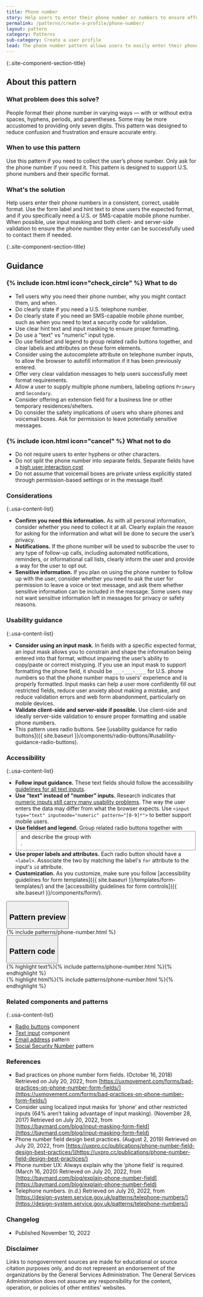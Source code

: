 ```yaml
---
title: Phone number
story: Help users to enter their phone number or numbers to ensure effective communication
permalink: /patterns/create-a-profile/phone-number/
layout: pattern
category: Patterns
sub-category: Create a user profile
lead: The phone number pattern allows users to easily enter their phone number and ensures the phone number is properly formatted.
---
```


{:.site-component-section-title}
## About this pattern

### What problem does this solve?
People format their phone number in varying ways &#8212; with or without extra spaces, hyphens, periods, and parentheses. Some may be more accustomed to providing only seven digits. This pattern was designed to reduce confusion and frustration and ensure accurate entry.

### When to use this pattern 
Use this pattern if you need to collect the user’s phone number. Only ask for the phone number if you need it. This pattern is designed to support U.S. phone numbers and their specific format.

### What's the solution
Help users enter their phone numbers in a consistent, correct, usable format. Use the form label and hint text to show users the expected format, and if you specifically need a U.S. or SMS-capable mobile phone number. When possible, use input masking and both client- and server-side validation to ensure the phone number they enter can be successfully used to contact them if needed.

{:.site-component-section-title}
## Guidance

<div class="grid-row grid-gap-3">
  <div class="tablet:grid-col">
    <div class="do-dont">
      <div class="do-dont__do">
        <h3 class="do-dont__heading">
          {% include icon.html icon="check_circle" %}
          What to do
        </h3>
        <div class="do-dont__content">
          <ul>
            <li>Tell users why you need their phone number, why you might contact them, and when.</li>
            <li>Do clearly state if you need a U.S. telephone number.</li>
            <li>Do clearly state if you need an SMS-capable mobile phone number, such as when you need to text a security code for validation.</li>
            <li>Use clear hint text and input masking to ensure proper formatting.</li>
            <li>Do use a "text" vs "numeric" input type.</li>
            <li>Do use fieldset and legend to group related radio buttons together, and clear labels and attributes on these form elements.</li>
            <li>Consider using the autocomplete attribute on telephone number inputs, to allow the browser to autofill information if it has been previously entered.</li>
            <li>Offer very clear validation messages to help users successfully meet format requirements.</li>
            <li>Allow a user to supply multiple phone numbers, labeling options <code>Primary</code> and <code>Secondary</code>.</li>
            <li>Consider offering an extension field for a business line or other temporary residences/shelters.</li>
            <li>Do consider the safety implications of users who share phones and voicemail boxes. Ask for permission to leave potentially sensitive messages.</li>
          </ul> 
        </div>
      </div>
    </div>
  </div>
  <div class="tablet:grid-col">
    <div class="do-dont">
      <div class="do-dont__dont">
        <h3 class="do-dont__heading">
          {% include icon.html icon="cancel" %}
          What not to do
        </h3>
        <div class="do-dont__content">
          <ul>
            <li>Do not require users to enter hyphens or other characters.</li>
            <li>Do not split the phone number into separate fields. Separate fields have a <a href="https://uxpro.cc/publications/phone-number-field-design-best-practices/">high user interaction cost</a></li>
            <li>Do not assume that voicemail boxes are private unless explicitly stated through permission-based settings or in the message itself.</li>
          </ul>
        </div>
      </div>
    </div>
  </div>
</div>

### Considerations

{:.usa-content-list}
- <strong>Confirm you need this information.</strong> As with all personal information, consider whether you need to collect it at all. Clearly explain the reason for asking for the information and what will be done to secure the user’s privacy. 
- <strong>Notifications.</strong> If the phone number will be used to subscribe the user to any type of follow-up calls, including automated notifications, reminders, or informational call lists, clearly inform the user and provide a way for the user to opt out.
- <strong>Sensitive information.</strong> If you plan on using the phone number to follow up with the user, consider whether you need to ask the user for permission to leave a voice or text message, and ask them whether sensitive information can be included in the message. Some users may not want sensitive information left in messages for privacy or safety reasons.

### Usability guidance

{:.usa-content-list}
- <strong>Consider using an input mask.</strong> In fields with a specific expected format, an input mask allows you to constrain and shape the information being entered into that format, without impairing the user’s ability to copy/paste or correct mistyping. If you use an input mask to support formatting the phone field, it should be `___-___-____` for U.S. phone numbers so that the phone number maps to users' experience and is properly formatted. Input masks can help a user more confidently fill out restricted fields, reduce user anxiety about making a mistake, and reduce validation errors and web form abandonment, particularly on mobile devices.
- <strong>Validate client-side and server-side if possible.</strong> Use client-side and ideally server-side validation to ensure proper formatting and usable phone numbers.
- This pattern uses radio buttons. See [usability guidance for radio buttons]({{ site.baseurl }}/components/radio-buttons/#usability-guidance-radio-buttons). 

### Accessibility 

{:.usa-content-list}
- <strong>Follow input guidance.</strong> These text fields should follow the accessibility  <a href="{{ site.baseurl }}/components/text-input/">guidelines for all text inputs</a>. 
- <strong>Use “text” instead of “number” inputs.</strong> Research indicates that <a href="https://technology.blog.gov.uk/2020/02/24/why-the-gov-uk-design-system-team-changed-the-input-type-for-numbers/">numeric inputs still carry many usability problems</a>. The way the user enters the data may differ from what the browser expects. Use `<input type="text" inputmode="numeric" pattern="[0-9]*">` to better support mobile users. 
- <strong>Use fieldset and legend.</strong> Group related radio buttons together with <code><fieldset></code> and describe the group with <code><legend></code>.
- <strong>Use proper labels and attributes.</strong> Each radio button should have a `<label>`. Associate the two by matching the label's `for` attribute to the input's `id` attribute.
- <strong>Customization.</strong> As you customize, make sure you follow [accessibility guidelines for form templates]({{ site.baseurl }}/templates/form-templates/) and the [accessibility guidelines for form controls]({{ site.baseurl }}/components/form/).


<div class="usa-accordion usa-accordion--bordered site-accordion-code site-component-preview">
  <button class="usa-accordion__button" aria-controls="accordion-preview" aria-expanded="true"><h2 id="pattern-preview">Pattern preview</h2></button>
  <div id="accordion-preview" class="usa-accordion__content">
    {% include patterns/phone-number.html %}
  </div>
</div>
<div class="usa-accordion usa-accordion--bordered site-accordion-code site-component-preview">
  <button class="usa-accordion__button" aria-controls="accordion-code" aria-expanded="false"><h2 id="pattern-code">Pattern code</h2></button>
  <div id="accordion-code" class="usa-accordion__content highlight-code">
    <div class="usa-sr-only">
      {% highlight text%}{% include patterns/phone-number.html %}{% endhighlight %}
    </div>
    {% highlight html%}{% include patterns/phone-number.html %}{% endhighlight %}
  </div>
</div>

### Related components and patterns

{:.usa-content-list}
- <a href="{{ site.baseurl }}/components/radio-buttons/">Radio buttons</a> component
- <a href="{{ site.baseurl }}/components/text-input/">Text input</a> component
- <a href="{{ site.baseurl }}/patterns/create-a-profile/email-address/">Email address</a> pattern
- <a href="{{ site.baseurl }}/patterns/create-a-profile/social-security-number/">Social Security Number</a> pattern

### References
- Bad practices on phone number form fields. (October 16, 2018) Retrieved on July 20, 2022, from [https://uxmovement.com/forms/bad-practices-on-phone-number-form-fields/](https://uxmovement.com/forms/bad-practices-on-phone-number-form-fields/)
- Consider using localized input masks for ‘phone’ and other restricted inputs (64% aren’t taking advantage of input masking). (November 28, 2017) Retrieved on July 20, 2022, from [https://baymard.com/blog/input-masking-form-field](https://baymard.com/blog/input-masking-form-field) 
- Phone number field design best practices. (August 2, 2019) Retrieved on July 20, 2022, from [https://uxpro.cc/publications/phone-number-field-design-best-practices/](https://uxpro.cc/publications/phone-number-field-design-best-practices/)
- Phone number UX: Always explain why the ‘phone field’ is required. (March 16, 2020) Retrieved on July 20, 2022, from [https://baymard.com/blog/explain-phone-number-field](https://baymard.com/blog/explain-phone-number-field)
- Telephone numbers. (n.d.) Retrieved on July 20, 2022, from [https://design-system.service.gov.uk/patterns/telephone-numbers/](https://design-system.service.gov.uk/patterns/telephone-numbers/)

### Changelog
- Published November 10, 2022

### Disclaimer
Links to nongovernment sources are made for educational or source citation purposes only, and do not represent an endorsement of the organizations by the General Services Administration. The General Services Administration does not assume any responsibility for the content, operation, or policies of other entities' websites.